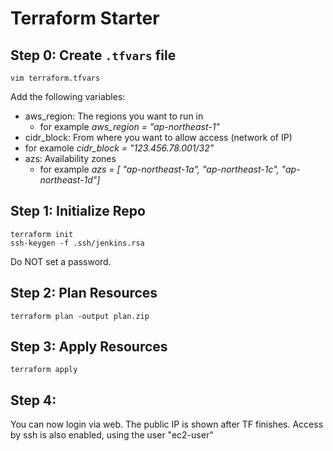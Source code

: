 # Terraform Starter

## Step 0: Create `.tfvars` file
```
vim terraform.tfvars
```
Add the following variables:
  - aws_region: The regions you want to run in
    - for example *aws_region = "ap-northeast-1"*
  - cidr_block: From where you want to allow access (network of IP)
   - for examole *cidr_block = "123.456.78.001/32"*
  - azs: Availability zones
    - for example *azs = [ "ap-northeast-1a", "ap-northeast-1c", "ap-northeast-1d"]*

## Step 1: Initialize Repo
```
terraform init
ssh-keygen -f .ssh/jenkins.rsa
```
Do NOT set a password.

## Step 2: Plan Resources
```
terraform plan -output plan.zip
```

## Step 3: Apply Resources
```
terraform apply
```

## Step 4:
You can now login via web. The public IP is shown after TF finishes.
Access by ssh is also enabled, using the user "ec2-user"
